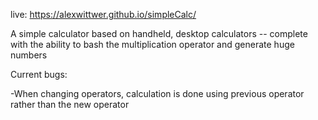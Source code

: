 live: https://alexwittwer.github.io/simpleCalc/

A simple calculator based on handheld, desktop calculators -- complete with the ability to bash the multiplication operator and generate huge numbers

Current bugs:

-When changing operators, calculation is done using previous operator rather than the new operator
